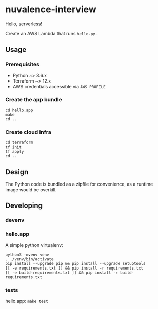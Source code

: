 # nuvalence-interview

Hello, serverless!

Create an AWS Lambda that runs `hello.py` .


## Usage

### Prerequisites

  - Python ~> 3.6.x
  - Terraform ~> 12.x
  - AWS credentials accessible via `AWS_PROFILE`
  
### Create the app bundle

```
cd hello.app
make
cd ..
```


### Create cloud infra

```
cd terraform
tf init
tf apply
cd ..
```


## Design

The Python code is bundled as a zipfile for convenience, as a runtime
image would be overkill.


## Developing

### devenv

### hello.app

A simple python virtualenv: 

```
python3 -mvenv venv
. ./venv/bin/activate
pip install --upgrade pip && pip install --upgrade setuptools
[[ -e requirements.txt ]] && pip install -r requirements.txt
[[ -e build-requirements.txt ]] && pip install -r build-requirements.txt

```

### tests

hello.app: `make test`

